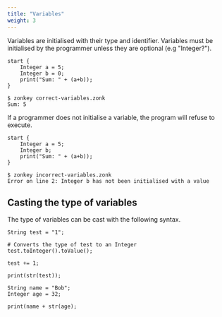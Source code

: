 ```yaml
---
title: "Variables"
weight: 3
---
```


Variables are initialised with their type and identifier. Variables must be initialised by the programmer unless they are optional (e.g "Integer?").

```zonkey
start {
	Integer a = 5;
	Integer b = 0;
	print("Sum: " + (a+b));
}
```

```output
$ zonkey correct-variables.zonk
Sum: 5
```

If a programmer does not initialise a variable, the program will refuse to execute.

```zonkey
start {
	Integer a = 5;
	Integer b;
	print("Sum: " + (a+b));
}
```

```output
$ zonkey incorrect-variables.zonk
Error on line 2: Integer b has not been initialised with a value
```

## Casting the type of variables

The type of variables can be cast with the following syntax.

```zonkey
String test = "1";

# Converts the type of test to an Integer
test.toInteger().toValue();

test += 1;

print(str(test));
```

```zonkey
String name = "Bob";
Integer age = 32;

print(name + str(age);
```
